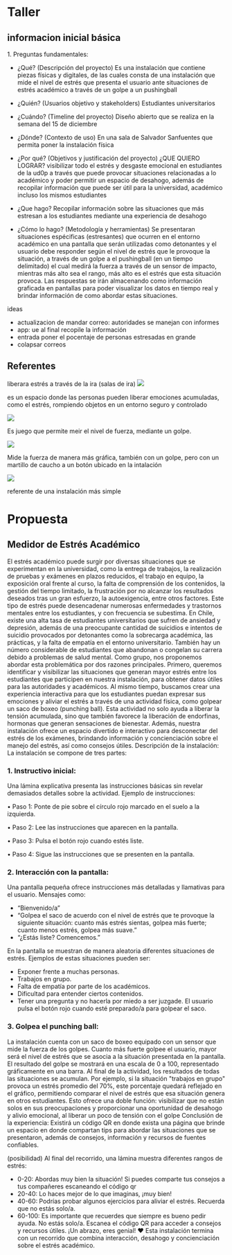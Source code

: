 # Taller
## informacion inicial básica
1.⁠ ⁠Preguntas fundamentales:
   - ¿Qué? (Descripción del proyecto)
  Es  una instalación que contiene piezas físicas y digitales, de las cuales consta de una instalación que mide 
  el nivel de estrés que presenta el usuario ante situaciones de estrés académico a través de un golpe a un pushingball   

   - ¿Quién? (Usuarios objetivo y stakeholders)
Estudiantes universitarios

   - ¿Cuándo? (Timeline del proyecto)
Diseño abierto que se realiza en la semana del 15 de diciembre

   - ¿Dónde? (Contexto de uso)
En una sala de Salvador Sanfuentes que permita poner la instalación física 

   - ¿Por qué? (Objetivos y justificación del proyecto) ¿QUE QUIERO LOGRAR?
visibilizar todo el estrés y desgaste emocional en estudiantes de la ud0p a través  que puede provocar situaciones relacionadas
a lo académico y poder permitir un espacio de desahogo, además de recopilar información que puede ser 
útil para la universidad, académico incluso los mismos estudiantes

- ¿Que hago? 
  Recopilar información sobre las situaciones que más estresan a los estudiantes mediante una experiencia de desahogo

 - ¿Cómo lo hago? (Metodología y herramientas)
Se presentaran situaciones espécificas (estresantes) que ocurren en el entorno académico en una pantalla que serán utilizadas como detonantes y el usuario debe responder según el
nivel de estrés que le provoque la situación, a través de un golpe a el pushingball (en un tiempo delimitado) el cual medirá la fuerza a través de un sensor de impacto,
mientras más alto sea el rango, más alto es el estrés que esta situación provoca. Las respuestas se irán almacenando como información graficada en
pantallas para poder visualizar los datos en tiempo real y brindar información de como abordar estas situaciones.

ideas

- actualizacion de mandar correo: autoridades se manejan con informes
- app: ue al final recopile la información 
- entrada poner el pocentaje de personas estresadas en grande 
- colapsar correos  

## Referentes 
liberara estrés a través de la ira (salas de ira) 
![](rage-room.jpg)

es un espacio donde las personas pueden liberar emociones acumuladas, como el estrés, rompiendo objetos en un entorno seguro y controlado


![](juego.jpg)

Es juego que permite meir el nivel de fuerza, mediante un golpe. 


![](juego2.jpeg)

Mide la fuerza de manera más gráfica, también con un golpe, pero con un martillo de caucho a un botón ubicado en la intalación


![](pushingball.png)

referente de una instalación más simple


# Propuesta 
## Medidor de Estrés Académico

El estrés académico puede surgir por diversas situaciones que se experimentan en la universidad, como la entrega de trabajos, la realización de pruebas y exámenes en plazos reducidos, el trabajo en equipo, la exposición oral frente al curso, la falta de comprensión de los contenidos, la gestión del tiempo limitado, la frustración por no alcanzar los resultados deseados tras un gran esfuerzo, la autoexigencia, entre otros factores. Este tipo de estrés puede desencadenar numerosas enfermedades y trastornos mentales entre los estudiantes, y con frecuencia se subestima. En Chile, existe una alta tasa de estudiantes universitarios que sufren de ansiedad y depresión, además de una preocupante cantidad de suicidios e intentos de suicidio provocados por detonantes como la sobrecarga académica, las prácticas, y la falta de empatía en el entorno universitario. También hay un número considerable de estudiantes que abandonan o congelan su carrera debido a problemas de salud mental.
Como grupo, nos proponemos abordar esta problemática por dos razones principales. Primero, queremos identificar y visibilizar las situaciones que generan mayor estrés entre los estudiantes que participen en nuestra instalación, para obtener datos útiles para las autoridades y académicos. Al mismo tiempo, buscamos crear una experiencia interactiva para que los estudiantes puedan expresar sus emociones y aliviar el estrés a través de una actividad física, como golpear un saco de boxeo (punching ball). Esta actividad no solo ayuda a liberar la tensión acumulada, sino que también favorece la liberación de endorfinas, hormonas que generan sensaciones de bienestar. Además, nuestra instalación ofrece un espacio divertido e interactivo para desconectar del estrés de los exámenes, brindando información y concienciación sobre el manejo del estrés, así como consejos útiles.
Descripción de la instalación:
La instalación se compone de tres partes:
### 1. Instructivo inicial:
Una lámina explicativa presenta las instrucciones básicas sin revelar demasiados detalles sobre la actividad. Ejemplo de instrucciones:

•	Paso 1: Ponte de pie sobre el círculo rojo marcado en el suelo a la izquierda.

•	Paso 2: Lee las instrucciones que aparecen en la pantalla.

•	Paso 3: Pulsa el botón rojo cuando estés liste.

•	Paso 4: Sigue las instrucciones que se presenten en la pantalla.

### 2. Interacción con la pantalla:
Una pantalla pequeña ofrece instrucciones más detalladas y llamativas para el usuario. Mensajes como:

- “Bienvenido/a”
-	“Golpea el saco de acuerdo con el nivel de estrés que te provoque la siguiente situación: cuanto más estrés sientas, golpea más fuerte; cuanto menos estrés, golpea más suave.”
-	“¿Estás liste? Comencemos.”
  
En la pantalla se muestran de manera aleatoria diferentes situaciones de estrés. Ejemplos de estas situaciones pueden ser:

- Exponer frente a muchas personas.
- Trabajos en grupo.
-	Falta de empatía por parte de los académicos.
-	Dificultad para entender ciertos contenidos.
-	Tener una pregunta y no hacerla por miedo a ser juzgade.
El usuario pulsa el botón rojo cuando esté preparado/a para golpear el saco.

### 3. Golpea el punching ball: 
La instalación cuenta con un saco de boxeo equipado con un sensor que mide la fuerza de los golpes. Cuanto más fuerte golpee el usuario, mayor será el nivel de estrés que se asocia a la situación presentada en la pantalla. El resultado del golpe se mostrará en una escala de 0 a 100, representado gráficamente en una barra.
Al final de la actividad, los resultados de todas las situaciones se acumulan. Por ejemplo, si la situación "trabajos en grupo" provoca un estrés promedio del 70%, este porcentaje quedará reflejado en el gráfico, permitiendo comparar el nivel de estrés que esa situación genera en otros estudiantes. Esto ofrece una doble función: visibilizar que no están solos en sus preocupaciones y proporcionar una oportunidad de desahogo y alivio emocional, al liberar un poco de tensión con el golpe
Conclusión de la experiencia:
Existirá un código QR en donde exista una página que brinde un espacio en donde compartan tips para abordar las situaciones que se presentaron, además de consejos, información y recursos de fuentes confiables. 

(posibilidad) 
Al final del recorrido, una lámina muestra diferentes rangos de estrés:
- 0-20: Abordas muy bien la situación! Si puedes comparte tus consejos a tus compañeres escaneando el código qr
-	20-40: Lo haces mejor de lo que imaginas, ¡muy bien!
-	40-60: Podrías probar algunos ejercicios para aliviar el estrés. Recuerda que no estás solo/a.
-	60-100: Es importante que recuerdes que siempre es bueno pedir ayuda. No estás solo/a. Escanea el código QR para acceder a consejos y recursos útiles. ¡Un abrazo, eres genial! ❤️
Esta instalación termina con un recorrido que combina interacción, desahogo y concienciación sobre el estrés académico.









